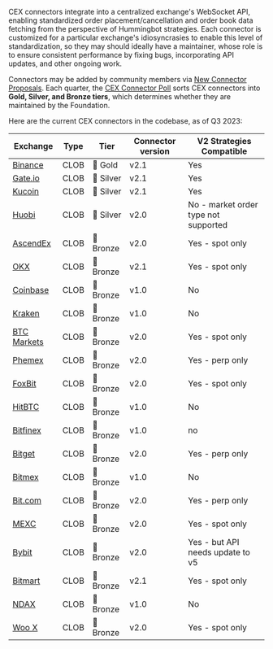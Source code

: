 CEX connectors integrate into a centralized exchange's WebSocket API, enabling standardized order placement/cancellation and order book data fetching from the perspective of Hummingbot strategies. Each connector is customized for a particular exchange's idiosyncrasies to enable this level of standardization, so they may should ideally have a maintainer, whose role is to ensure consistent performance by fixing bugs, incorporating API updates, and other ongoing work.

Connectors may be added by community members via [New Connector Proposals](/governance/proposals). Each quarter, the [CEX Connector Poll](/governance/polls) sorts CEX connectors into **Gold, Silver, and Bronze tiers**, which determines whether they are maintained by the Foundation.

Here are the current CEX connectors in the codebase, as of Q3 2023:

| Exchange | Type | Tier | Connector version | V2 Strategies Compatible |
|----------|------|------|------------|-------------|
| [Binance](../exchanges/binance/index.md) | CLOB | 🥇 Gold | v2.1 | Yes
| [Gate.io](../exchanges/gate-io/index.md) | CLOB | 🥈 Silver | v2.1 | Yes
| [Kucoin](../exchanges/kucoin/index.md) | CLOB | 🥈 Silver | v2.1 | Yes
| [Huobi](../exchanges/huobi) | CLOB | 🥈 Silver | v2.0 | No - market order type not supported
| [AscendEx](../exchanges/ascendex/index.md) | CLOB | 🥉 Bronze | v2.0 | Yes - spot only
| [OKX](../exchanges/okx) | CLOB | 🥉 Bronze | v2.1 | Yes - spot only
| [Coinbase](../exchanges/coinbase) | CLOB | 🥉 Bronze | v1.0 | No
| [Kraken](../exchanges/kraken) | CLOB | 🥉 Bronze | v1.0 | No
| [BTC Markets](../exchanges/btc-markets.md) | CLOB | 🥉 Bronze | v2.0 | Yes - spot only
| [Phemex](../exchanges/phemex-perpetual) | CLOB | 🥉 Bronze | v2.0 | Yes - perp only
| [FoxBit](../exchanges/foxbit) | CLOB | 🥉 Bronze | v2.0 | Yes - spot only
| [HitBTC](../exchanges/hitbtc) | CLOB | 🥉 Bronze | v1.0 | No
| [Bitfinex](../exchanges/bitfinex.md) | CLOB | 🥉 Bronze | v1.0 | no
| [Bitget](../exchanges/bitget-perpetual.md) | CLOB | 🥉 Bronze | v2.0 | Yes - perp only
| [Bitmex](../exchanges/bitmex.md) | CLOB | 🥉 Bronze | v1.0 | No
| [Bit.com](../exchanges/bit-com-perpetual.md) | CLOB | 🥉 Bronze | v2.0 | Yes - perp only
| [MEXC](../exchanges/mexc) | CLOB | 🥉 Bronze | v2.0 | Yes - spot only |
| [Bybit](../exchanges/bybit) | CLOB | 🥉 Bronze | v2.0 | Yes - but API needs update to v5
| [Bitmart](../exchanges/bitmart/index.md) | CLOB | 🥉 Bronze | v2.1 | Yes - spot only 
| [NDAX](../exchanges/ndax) | CLOB | 🥉 Bronze | v1.0 | No
| [Woo X](../exchanges/woo-x.md) | CLOB | 🥉 Bronze | v2.0 | Yes - spot only






